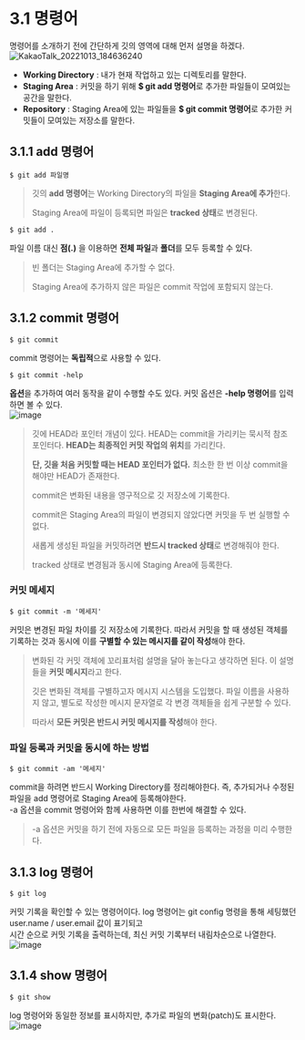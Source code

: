 # 3.1 명령어
명령어를 소개하기 전에 간단하게 깃의 영역에 대해 먼저 설명을 하겠다.
![KakaoTalk_20221013_184636240](https://user-images.githubusercontent.com/106071689/195563886-3b0c7200-af5e-43a9-852b-70b02af78acf.jpg)


- **Working Directory** :  내가 현재 작업하고 있는 디렉토리를 말한다.
- **Staging Area** : 커밋을 하기 위해 **$ git add 명령어**로 추가한 파일들이 모여있는 공간을 말한다.
- **Repository** : Staging Area에 있는 파일들을 **$ git commit 명령어**로 추가한 커밋들이 모여있는 저장소를 말한다.

## 3.1.1 add 명령어
    $ git add 파일명
> 깃의 **add 명령어**는 Working Directory의 파일을 **Staging Area에 추가**한다.  
> 
> Staging Area에 파일이 등록되면 파일은 **tracked 상태**로 변경된다.    

    $ git add .
파일 이름 대신 **점(.)** 을 이용하면 **전체 파일**과 **폴더**를 모두 등록할 수 있다.  
> 빈 폴더는 Staging Area에 추가할 수 없다.  
> 
> Staging Area에 추가하지 않은 파일은 commit 작업에 포함되지 않는다.   

## 3.1.2 commit 명령어
    $ git commit
commit 명령어는 **독립적**으로 사용할 수 있다.  

    $ git commit -help
**옵션**을 추가하여 여러 동작을 같이 수행할 수도 있다. 커밋 옵션은 **-help 명령어**를 입력하면 볼 수 있다.  
![image](https://user-images.githubusercontent.com/106071689/195594643-c39c67f8-3cb0-49b7-8450-e64823633aed.png)

> 깃에 HEAD라 포인터 개념이 있다. 
> HEAD는 commit을 가리키는 묵시적 참조 포인터다. 
> **HEAD는 최종적인 커밋 작업의 위치**를 가리킨다.  
> 
> **단, 깃을 처음 커밋할 때는 HEAD 포인터가 없다.** 
> 최소한 한 번 이상 commit을 해야만 HEAD가 존재한다.  
> 
> commit은 변화된 내용을 영구적으로 깃 저장소에 기록한다.  
> 
> commit은 Staging Area의 파일이 변경되지 않았다면 커밋을 두 번 실행할 수 없다.  
> 
> 새롭게 생성된 파일을 커밋하려면 **반드시 tracked 상태**로 변경해줘야 한다.  
> 
> tracked 상태로 변경됨과 동시에 Staging Area에 등록한다.
### 커밋 메세지
    $ git commit -m '메세지'
커밋은 변경된 파일 차이를 깃 저장소에 기록한다. 따라서 커밋을 할 때 생성된 객체를 기록하는 것과 동시에 이를 **구별할 수 있는 메시지를 같이 작성**해야 한다.  
> 
> 변화된 각 커밋 객체에 꼬리표처럼 설명을 달아 놓는다고 생각하면 된다. 이 설명들을 **커밋 메시지**라고 한다.  
> 
> 깃은 변화된 객체를 구별하고자 메시지 시스템을 도입했다. 파일 이름을 사용하지 않고, 별도로 작성한 메시지 문자열로 각 변경 객체들을 쉽게 구분할 수 있다.  
> 
> 따라서 **모든 커밋은 반드시 커밋 메시지를 작성**해야 한다.  

### 파일 등록과 커밋을 동시에 하는 방법
    $ git commit -am '메세지'
commit을 하려면 반드시 Working Directory를 정리해야한다. 즉, 추가되거나 수정된 파일을 add 명령어로 Staging Area에 등록해야한다.  
-a 옵션을 commit 명령어와 함께 사용하면 이를 한번에 해결할 수 있다.
> -a 옵션은 커밋을 하기 전에 자동으로 모든 파일을 등록하는 과정을 미리 수행한다.
## 3.1.3 log 명령어
    $ git log 
커밋 기록을 확인할 수 있는 명령어이다. log 명령어는 git config 명령을 통해 세팅했던 user.name / user.email 값이 표기되고  
시간 순으로 커밋 기록을 출력하는데, 최신 커밋 기록부터 내림차순으로 나열한다.
![image](https://user-images.githubusercontent.com/106071689/195601361-4d997264-3ea8-4de2-bd2c-0258f43911c5.png)
## 3.1.4 show 명령어
    $ git show 
log 명령어와 동일한 정보를 표시하지만, 추가로 파일의 변화(patch)도 표시한다.
![image](https://user-images.githubusercontent.com/106071689/195602738-b21150c3-e3e9-42d8-a682-2120bafaf144.png)
